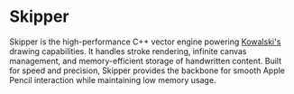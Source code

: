 # Skipper
Skipper is the high-performance C++ vector engine powering [Kowalski's](https://github.com/penelopejordyn/Kowalski/blob/main/README.md) drawing capabilities. It handles stroke rendering, infinite canvas management, and memory-efficient storage of handwritten content. Built for speed and precision, Skipper provides the backbone for smooth Apple Pencil interaction while maintaining low memory usage.
